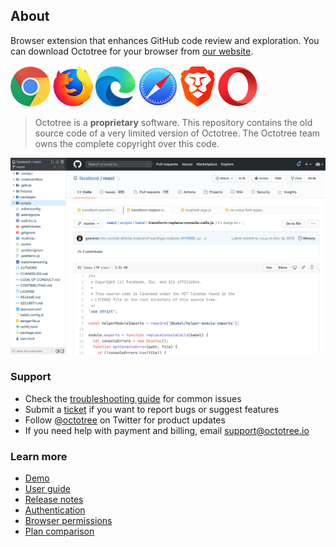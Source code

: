 ## About

Browser extension that enhances GitHub code review and exploration. You can download Octotree for your browser from [our website](https://www.octotree.io).

[![Chrome](assets/chrome.png "Chrome")](https://chrome.google.com/webstore/detail/octotree/bkhaagjahfmjljalopjnoealnfndnagc)
[![Firefox](assets/firefox.png "Firefox")](https://addons.mozilla.org/en-US/firefox/addon/octotree/)
[![Edge](assets/edge.png "Edge")](https://microsoftedge.microsoft.com/addons/detail/octotree/joagmknfcgpikbadjkaikmnhpjadihjg?hl=en-US)
[![Safari](assets/safari.png "Safari")](https://itunes.apple.com/us/app/octotree-pro/id1457450145?mt=12)
[![Brave](assets/brave.png "Brave")](https://brave.com/learn/installing-chrome-extensions/)
[![Opera](assets/opera.png "Opera")](https://addons.opera.com/en/extensions/details/octotree/)

> Octotree is a __proprietary__ software. This repository contains the old source code of a very limited version of Octotree. The Octotree team owns the complete copyright over this code.

[![Octotree](assets/demo.png)](https://www.octotree.io/)

### Support

* Check the [troubleshooting guide](https://github.com/ovity/octotree/issues/1097) for common issues
* Submit a [ticket](https://github.com/ovity/octotree/issues/new) if you want to report bugs or suggest features
* Follow [@octotree](https://twitter.com/octotree) on Twitter for product updates
* If you need help with payment and billing, email support@octotree.io 

### Learn more

- [Demo](https://www.youtube.com/watch?v=tyUNy-WFs-c)
- [User guide](https://www.octotree.io/features)
- [Release notes](https://www.octotree.io/changes)
- [Authentication](https://www.octotree.io/features#authentication)
- [Browser permissions](https://www.octotree.io/features#browser-permissions)
- [Plan comparison](https://www.octotree.io/pricing)

